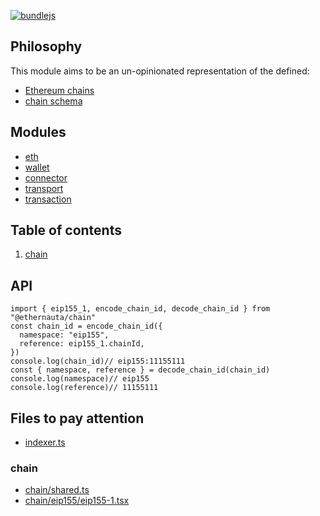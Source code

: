 [![bundlejs](https://deno.bundlejs.com/badge?q=@ethernauta/chain@0.0.10&treeshake=[*])](https://deno.bundlejs.com/badge?q=@ethernauta/chain@0.0.10&treeshake=[*])

## Philosophy

This module aims to be an un-opinionated representation of the defined:

- [Ethereum chains](https://github.com/ethereum-lists/chains/tree/master/_data/chains)
- [chain schema](https://github.com/ethereum-lists/chains/blob/master/tools/schema/chainSchema.json)

## Modules

- [eth](https://github.com/niconiahi/ethernauta/blob/main/packages/eth)
- [wallet](https://github.com/niconiahi/ethernauta/blob/main/packages/wallet)
- [connector](https://github.com/niconiahi/ethernauta/blob/main/packages/connector)
- [transport](https://github.com/niconiahi/ethernauta/blob/main/packages/transport)
- [transaction](https://github.com/niconiahi/ethernauta/blob/main/packages/transaction)

## Table of contents

1. [chain](#chain)

## API

```tsx
import { eip155_1, encode_chain_id, decode_chain_id } from "@ethernauta/chain"
const chain_id = encode_chain_id({
  namespace: "eip155",
  reference: eip155_1.chainId,
}) 
console.log(chain_id)// eip155:11155111
const { namespace, reference } = decode_chain_id(chain_id)
console.log(namespace)// eip155
console.log(reference)// 11155111
```

## Files to pay attention

- [indexer.ts](https://github.com/niconiahi/ethernauta/blob/main/packages/chain/src/indexer.ts)

### chain

- [chain/shared.ts](https://github.com/niconiahi/ethernauta/blob/main/packages/chain/src/chain/shared.ts)
- [chain/eip155/eip155-1.tsx](https://github.com/niconiahi/ethernauta/blob/main/packages/chain/src/chain/eip155/eip155-1.ts)
